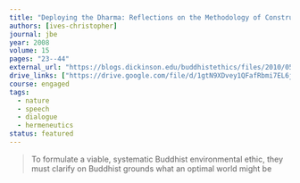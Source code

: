 ```yaml
---
title: "Deploying the Dharma: Reflections on the Methodology of Constructive Buddhist Ethics"
authors: [ives-christopher]
journal: jbe
year: 2008
volume: 15
pages: "23--44"
external_url: "https://blogs.dickinson.edu/buddhistethics/files/2010/05/ives-article.pdf"
drive_links: ["https://drive.google.com/file/d/1gtN9XDvey1QFafRbmi7EL6j-cQz-fx05/view?usp=drivesdk"]
course: engaged
tags:
  - nature
  - speech
  - dialogue
  - hermeneutics
status: featured
---
```


> To formulate a viable, systematic Buddhist environmental ethic, they must clarify on Buddhist grounds what an optimal world might be

